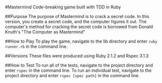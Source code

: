 #Mastermind
Code-breaking game built with TDD in Ruby

##Purpose
The purpose of Mastermind is to crack a secret code. In this version, you create a secret code, and the computer figures it out.
The computer's method for cracking the secret code is borrowed from Donald Knuth's "The Computer as Mastermind"

##How to Play
To play the game, navigate to the lib directory and enter `ruby runner.rb` in the command line.

##Versions
These files were produced using Ruby 2.1.2 and Rspec 3.1.3

##How to Test
To run all of the tests, navigate to the project directory and enter `rspec` in the command line.
To run an individual test, navigate to the project directory and enter `rspec [spec path]` in the command line.
